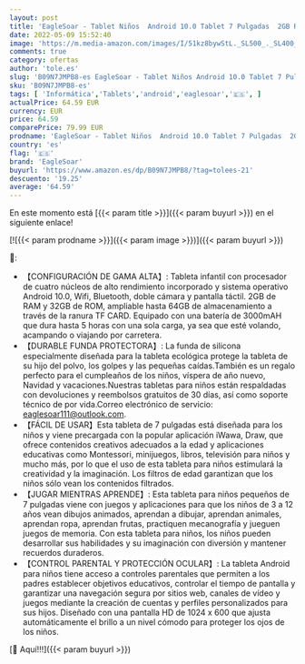 ```yaml
---
layout: post
title: 'EagleSoar - Tablet Niños  Android 10.0 Tablet 7 Pulgadas  2GB RAM 32GB ROM Pantalla Táctil HD WiFi Cámara Dual  Funda a Prueba de niños Aprendizaje Educativo Control Parental Google Certified Playstore Rosa '
date: 2022-05-09 15:52:40
image: 'https://m.media-amazon.com/images/I/51kz8bywStL._SL500_._SL400_.jpg'
comments: true
category: ofertas
author: 'tole.es'
slug: 'B09N7JMPB8-es EagleSoar - Tablet Niños Android 10.0 Tablet 7 Pulgadas...'
sku: 'B09N7JMPB8-es'
tags: [ 'Informática','Tablets','android','eaglesoar','🇪🇸', ]
actualPrice: 64.59 EUR
currency: EUR
price: 64.59
comparePrice: 79.99 EUR
prodname: 'EagleSoar - Tablet Niños  Android 10.0 Tablet 7 Pulgadas  2GB RAM 32GB ROM Pantalla Táctil HD WiFi Cámara Dual  Funda a Prueba de niños Aprendizaje Educativo Control Parental Google Certified Playstore Rosa '
country: 'es'
flag: '🇪🇸'
brand: 'EagleSoar'
buyurl: 'https://www.amazon.es/dp/B09N7JMPB8/?tag=tolees-21'
descuento: '19.25'
average: '64.59'
---
```


En este momento está [{{< param title >}}]({{< param buyurl >}}) en el siguiente enlace!

[![{{< param prodname >}}]({{< param image >}})]({{< param buyurl >}})

🔎:

- 【CONFIGURACIÓN DE GAMA ALTA】: Tableta infantil con procesador de cuatro núcleos de alto rendimiento incorporado y sistema operativo Android 10.0, Wifi, Bluetooth, doble cámara y pantalla táctil. 2GB de RAM y 32GB de ROM, ampliable hasta 64GB de almacenamiento a través de la ranura TF CARD. Equipado con una batería de 3000mAH que dura hasta 5 horas con una sola carga, ya sea que esté volando, acampando o viajando por carretera.
- 【DURABLE FUNDA PROTECTORA】: La funda de silicona especialmente diseñada para la tableta ecológica protege la tableta de su hijo del polvo, los golpes y las pequeñas caídas.También es un regalo perfecto para el cumpleaños de los niños, víspera de año nuevo, Navidad y vacaciones.Nuestras tabletas para niños están respaldadas con devoluciones y reembolsos gratuitos de 30 días, así como soporte técnico de por vida.Correo electrónico de servicio: eaglesoar111@outlook.com.
- 【FÁCIL DE USAR】Esta tableta de 7 pulgadas está diseñada para los niños y viene precargada con la popular aplicación iWawa, Draw, que ofrece contenidos creativos adecuados a la edad y aplicaciones educativas como Montessori, minijuegos, libros, televisión para niños y mucho más, por lo que el uso de esta tableta para niños estimulará la creatividad y la imaginación. Los filtros de edad garantizan que los niños sólo vean los contenidos filtrados.
- 【JUGAR MIENTRAS APRENDE】: Esta tableta para niños pequeños de 7 pulgadas viene con juegos y aplicaciones para que los niños de 3 a 12 años vean dibujos animados, aprendan a dibujar, aprendan animales, aprendan ropa, aprendan frutas, practiquen mecanografía y jueguen juegos de memoria. Con esta tableta para niños, los niños pueden desarrollar sus habilidades y su imaginación con diversión y mantener recuerdos duraderos.
- 【CONTROL PARENTAL Y PROTECCIÓN OCULAR】: La tableta Android para niños tiene acceso a controles parentales que permiten a los padres establecer objetivos educativos, controlar el tiempo de pantalla y garantizar una navegación segura por sitios web, canales de vídeo y juegos mediante la creación de cuentas y perfiles personalizados para sus hijos. Diseñado con una pantalla HD de 1024 x 600 que ajusta automáticamente el brillo a un nivel cómodo para proteger los ojos de los niños.

[🛒 Aquí!!!]({{< param buyurl >}})
